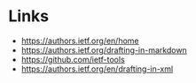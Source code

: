 # Links


- https://authors.ietf.org/en/home
- https://authors.ietf.org/drafting-in-markdown
- https://github.com/ietf-tools
- https://authors.ietf.org/en/drafting-in-xml